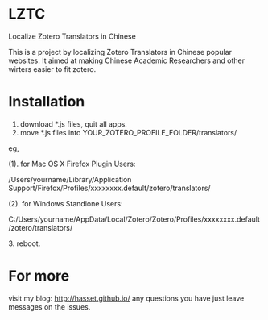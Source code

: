 LZTC
====

Localize Zotero Translators in Chinese

This is a project by localizing Zotero Translators in Chinese popular websites. It aimed at making Chinese Academic Researchers and other wirters easier to fit zotero.

Installation
============
1. download *.js files, quit all apps.
2. move *.js files into YOUR_ZOTERO_PROFILE_FOLDER/translators/
<p>eg, </p>
<p>(1). for Mac OS X Firefox Plugin Users:</p><p> /Users/yourname/Library/Application Support/Firefox/Profiles/xxxxxxxx.default/zotero/translators/</p>
<p>(2). for Windows Standlone Users:</p><p> C:/Users/yourname/AppData/Local/Zotero/Zotero/Profiles/xxxxxxxx.default/zotero/translators/</p>
3. reboot.

For more
========
visit my blog: http://hasset.github.io/
any questions you have just leave messages on the issues.
